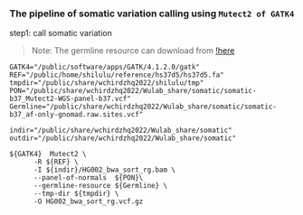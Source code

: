 ### The pipeline of somatic variation calling using `Mutect2 of GATK4`
step1: call somatic variation
> Note: The germline resource can download from [!here](https://storage.cloud.google.com/gatk-best-practices/somatic-b37/af-only-gnomad.raw.sites.vcf)
```
GATK4="/public/software/apps/GATK/4.1.2.0/gatk"
REF="/public/home/shilulu/reference/hs37d5/hs37d5.fa"
tmpdir="/public/share/wchirdzhq2022/shilulu/tmp"
PON="/public/share/wchirdzhq2022/Wulab_share/somatic/somatic-b37_Mutect2-WGS-panel-b37.vcf"
Germline="/public/share/wchirdzhq2022/Wulab_share/somatic/somatic-b37_af-only-gnomad.raw.sites.vcf"

indir="/public/share/wchirdzhq2022/Wulab_share/somatic"
outdir="/public/share/wchirdzhq2022/Wulab_share/somatic"

${GATK4}  Mutect2 \
      -R ${REF} \
      -I ${indir}/HG002_bwa_sort_rg.bam \
      --panel-of-normals  ${PON}\
      --germline-resource ${Germline} \
      --tmp-dir ${tmpdir} \
      -O HG002_bwa_sort_rg.vcf.gz
```
